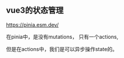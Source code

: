 ## vue3的状态管理

https://pinia.esm.dev/



在pinia中，是没有mutations， 只有一个actions,

但是在actions中，我们是可以异步操作state的。

